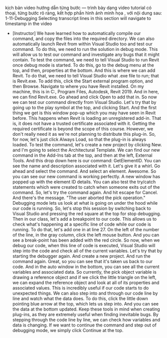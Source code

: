 kịch bản video hướng dẫn từng bước — trình bày dạng video tutorial có thoại, từng bước rõ ràng, kết hợp phần hình ảnh minh họa , với nội dung sau: 
1-11-Debugging
Selecting transcript lines in this section will navigate to timestamp in the video
- [Instructor] We have learned how to automatically compile our command, and copy the files into the required directory. We can also automatically launch Revit from within Visual Studio too and test our command. To do this, we need to run the solution in debug mode. This will allow us to test our command and investigate any bugs that it might contain. To test the command, we need to tell Visual Studio to run Revit once debug mode is started. To do this, go to the debug menu at the top, and then, properties at the bottom. And this is where we can add Revit. To do that, we need to tell Visual Studio what .exe file to run; that is Revit.exe. To add this, click the Start external program option, and then Browse. Navigate to where you have Revit installed. On my machine, this is in C:, Program Files, Autodesk, Revit 2019. And in here, we can find Revit.exe. Go ahead and click Open to add that in. So now we can test our command directly from Visual Studio. Let's try that by going up to the play symbol at the top, and clicking Start. And the first thing we get is this window pop-up which you may have seen in Revit before. This happens when Revit is loading an unregistered add-in. That is, it does not have a trusted certificate associated with it. Getting the required certificate is beyond the scope of this course. However, we don't really need it as we're not planning to distribute this plug-in. So, for now, let's just click Always Load, so that the plug-in is always loaded. To test the command, let's create a new project by clicking New. and I'm going to select the Architectural Template. We can find our new command in the Add-Ins tab at the top, and then at the left, External Tools. And this drop down here is our command: GetElementID. You can see the name and description associated with it. Let's give it a whirl. Go ahead and select the command. And select an element. Awesome. So you can see our new command is working perfectly. A new window has popped up with the element ID details. You can also test the try/catch statements which were created to catch when someone exits out of the command. So, let's try the command again. And hit escape for Cancel. And there's the message. "The user aborted the pick operation." Debugging mode lets us look at what is going on under the hood while our code is running. So, let's stop this session by switching back to Visual Studio and pressing the red square at the top for stop debugging. Then in our class, let's add a breakpoint to our code. This allows us to check what's happening at a specific line of code while our code is running. To do that, let's add one in at line 27. On the left of the number of the line, in the gray column, click the left mouse button. And you can see a break-point has been added with the red circle. So now, when we debug our code, when this line of code is executed, Visual Studio will step into the code and check all of the current variables. Let's try that by starting the debugger again. And create a new project. And run the command again. Great, so you can see that it's taken us back to our code. And in the auto window in the bottom, you can see all the current variables and associated data. So currently, the pick object variable is drawing a reference object and if we click the little triangle on the left, we can expand the reference object and look at all of its properties and associated values. This is incredibly useful if our code starts to do unexpected things. We can also step into and through our code line by line and watch what the data does. To do this, click the little down pointing blue arrow at the top, which lets us step into. And you can see the data at the bottom updated. Keep these tools in mind when creating plug-ins, as they are extremely useful when finding inevitable bugs. By stepping through the code line by line, we can check how variables and data is changing. If we want to continue the command and step out of debugging mode, we simply click Continue at the top.